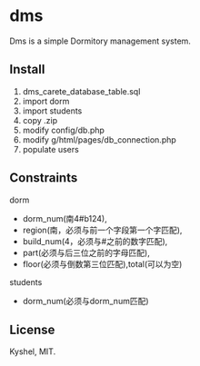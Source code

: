 # dms
Dms is a simple Dormitory management system.


## Install 
1. dms_carete_database_table.sql
2. import dorm  
3. import students
4. copy .zip
5. modify config/db.php
6. modify g/html/pages/db_connection.php
7. populate users

## Constraints
dorm	 
- dorm_num(南4#b124),
- region(南，必须与前一个字段第一个字匹配),
- build_num(4，必须与#之前的数字匹配),
- part(必须与后三位之前的字母匹配),
- floor(必须与倒数第三位匹配),total(可以为空)

students 
- dorm_num(必须与dorm_num匹配)

## License
Kyshel, MIT.





